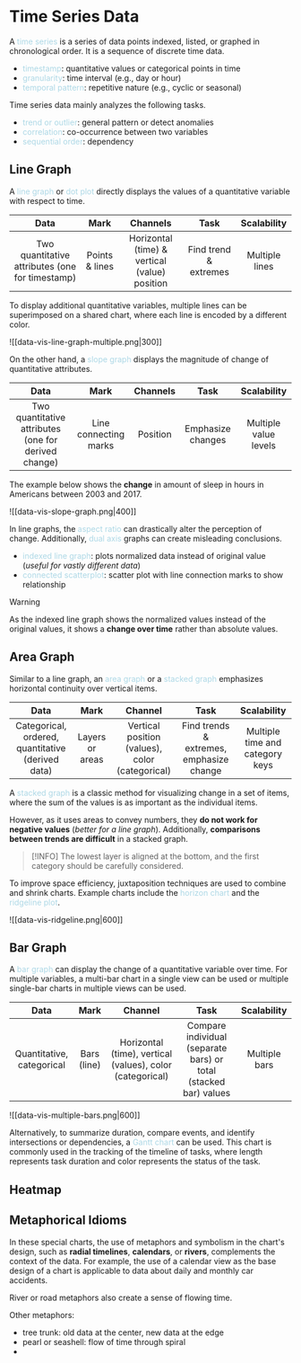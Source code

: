 # Time Series Data
A <span style = "color:lightblue">time series</span> is a series of data points indexed, listed, or graphed in chronological order. It is a sequence of discrete time data. 
- <span style = "color:lightblue">timestamp</span>: quantitative values or categorical points in time
- <span style = "color:lightblue">granularity</span>: time interval (e.g., day or hour)
- <span style = "color:lightblue">temporal pattern</span>: repetitive nature (e.g., cyclic or seasonal)

Time series data mainly analyzes the following tasks.
- <span style = "color:lightblue">trend or outlier</span>: general pattern or detect anomalies
- <span style = "color:lightblue">correlation</span>: co-occurrence between two variables
- <span style = "color:lightblue">sequential order</span>: dependency


## Line Graph
A <span style = "color:lightblue">line graph</span> or <span style = "color:lightblue">dot plot</span> directly displays the values of a quantitative variable with respect to time.

|          **Data**           |    **Mark**    |          **Channels**          |       **Task**        | **Scalability** |
|:---------------------------:|:--------------:|:------------------------------:|:---------------------:|:---------------:|
| Two quantitative attributes (one for timestamp) | Points & lines | Horizontal (time) & vertical (value) position | Find trend & extremes | Multiple lines  |

To display additional quantitative variables, multiple lines can be superimposed on a shared chart, where each line is encoded by a different color.

![[data-vis-line-graph-multiple.png|300]]

On the other hand, a <span style = "color:lightblue">slope graph</span> displays the magnitude of change of quantitative attributes.

|                   **Data**                   |       **Mark**        | **Channels** |     **Task**      | **Scalability** |
|:--------------------------------------------:|:---------------------:|:------------:|:-----------------:|:---------------:|
| Two quantitative attributes (one for derived change) | Line connecting marks |   Position   | Emphasize changes | Multiple value levels                |

The example below shows the **change** in amount of sleep in hours in Americans between 2003 and 2017.

![[data-vis-slope-graph.png|400]]

In line graphs, the <span style = "color:lightblue">aspect ratio</span> can drastically alter the perception of change. Additionally, <span style = "color:lightblue">dual axis</span> graphs can create misleading conclusions.
- <span style = "color:lightblue">indexed line graph</span>: plots normalized data instead of original value (*useful for vastly different data*)
- <span style = "color:lightblue">connected scatterplot</span>: scatter plot with line connection marks to show relationship

> [!WARNING]
> As the indexed line graph shows the normalized values instead of the original values, it shows a **change over time** rather than absolute values.

## Area Graph
Similar to a line graph, an <span style = "color:lightblue">area graph</span> or a <span style = "color:lightblue">stacked graph</span> emphasizes horizontal continuity over vertical items. 

|                     **Data**                      |    **Mark**     |                   **Channel**                   |        **Task**        | **Scalability** |
|:-------------------------------------------------:|:---------------:|:-----------------------------------------------:|:----------------------:|:---------------:|
| Categorical, ordered, quantitative (derived data) | Layers or areas | Vertical position (values), color (categorical) | Find trends & extremes, emphasize change | Multiple time and category keys                |

A <span style = "color:lightblue">stacked graph</span> is a classic method for visualizing change in a set of items, where the sum of the values is as important as the individual items.

However, as it uses areas to convey numbers, they **do not work for negative values** (*better for a line graph*). Additionally, **comparisons between trends are difficult** in a stacked graph.


> [!INFO]
> The lowest layer is aligned at the bottom, and the first category should be carefully considered.

To improve space efficiency, juxtaposition techniques are used to combine and shrink charts. Example charts include the <span style = "color:lightblue">horizon chart</span> and the <span style = "color:lightblue">ridgeline plot</span>.

![[data-vis-ridgeline.png|600]]

## Bar Graph
A <span style = "color:lightblue">bar graph</span> can display the change of a quantitative variable over time. For multiple variables, a multi-bar chart in a single view can be used or multiple single-bar charts in multiple views can be used.

|                     **Data**                      |    **Mark**     |                   **Channel**                   |        **Task**        | **Scalability** |
|:-------------------------------------------------:|:---------------:|:-----------------------------------------------:|:----------------------:|:---------------:|
| Quantitative, categorical | Bars (line) | Horizontal (time), vertical (values), color (categorical) | Compare individual (separate bars) or total (stacked bar) values | Multiple bars              |

![[data-vis-multiple-bars.png|600]]

Alternatively, to summarize duration, compare events, and identify intersections or dependencies, a <span style = "color:lightblue">Gantt chart</span> can be used. This chart is commonly used in the tracking of the timeline of tasks, where length represents task duration and color represents the status of the task.

## Heatmap


## Metaphorical Idioms
In these special charts, the use of metaphors and symbolism in the chart's design, such as **radial timelines**, **calendars**, or **rivers**, complements the context of the data. For example, the use of a calendar view as the base design of a chart is applicable to data about daily and monthly car accidents.

River or road metaphors also create a sense of flowing time.

Other metaphors:
- tree trunk: old data at the center, new data at the edge
- pearl or seashell: flow of time through spiral
- 